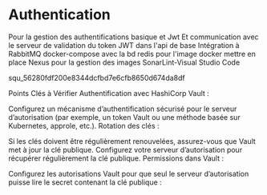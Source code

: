 # Authentication
Pour la gestion des authentifications basique et Jwt 
Et communication avec le serveur de validation du token JWT dans l'api de base
Intégration à RabbitMQ
docker-compose avec la bd redis pour l'image docker mettre en place Nexus pour la gestion des images
SonarLint-Visual Studio Code

squ_56280fdf200e8344dcfbd7e6cfb8650d674da8df


 Points Clés à Vérifier
Authentification avec HashiCorp Vault :

Configurez un mécanisme d’authentification sécurisé pour le serveur d’autorisation (par exemple, un token Vault ou une méthode basée sur Kubernetes, approle, etc.).
Rotation des clés :

Si les clés doivent être régulièrement renouvelées, assurez-vous que Vault met à jour la clé publique. Configurez votre serveur d’autorisation pour récupérer régulièrement la clé publique.
Permissions dans Vault :

Configurez les autorisations Vault pour que seul le serveur d’autorisation puisse lire le secret contenant la clé publique :
